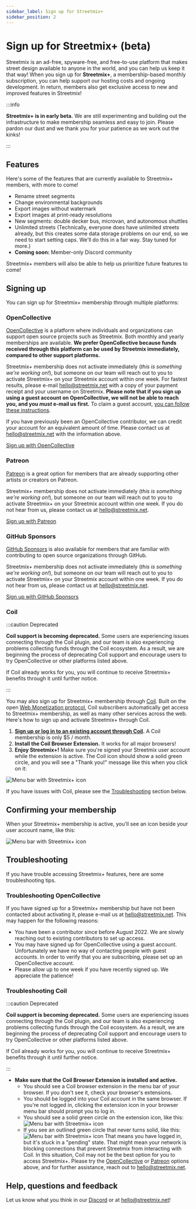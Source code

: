 ```yaml
---
sidebar_label: Sign up for Streetmix+
sidebar_position: 2
---
```


# Sign up for Streetmix+ (beta)

Streetmix is an ad-free, spyware-free, and free-to-use platform that makes street design available to anyone in the world, and you can help us keep it that way! When you sign up for **Streetmix+**, a membership-based monthly subscription, you can help support our hosting costs and ongoing development. In return, members also get exclusive access to new and improved features in Streetmix!

:::info

**Streetmix+ is in early beta.** We are still experimenting and building out the infrastructure to make membership seamless and easy to join. Please pardon our dust and we thank you for your patience as we work out the kinks!

:::

## Features

Here's some of the features that are currently available to Streetmix+ members, with more to come!

- Rename street segments
- Change environmental backgrounds
- Export images without watermark
- Export images at print-ready resolutions
- New segments: double decker bus, microvan, and autonomous shuttles
- Unlimited streets (Technically, everyone does have unlimited streets already, but this creates some data storage problems on our end, so we need to start setting caps. We'll do this in a fair way. Stay tuned for more.)
- **Coming soon:** Member-only Discord community

Streetmix+ members will also be able to help us prioritize future features to come!

## Signing up

You can sign up for Streetmix+ membership through multiple platforms:

### OpenCollective

[OpenCollective](https://opencollective.com/streetmix) is a platform where individuals and organizations can support open source projects such as Streetmix. Both monthly and yearly memberships are available. **We prefer OpenCollective because funds received through this platform can be used by Streetmix immediately, compared to other support platforms.**

Streetmix+ membership does not activate immediately (_this is something we're working on!_), but someone on our team will reach out to you to activate Streetmix+ on your Streetmix account within one week. For fastest results, please e-mail hello@streetmix.net with a copy of your payment receipt and your username on Streetmix. **Please note that if you sign up using a guest account on OpenCollective, we will not be able to reach you, and you _must_ e-mail us first.** To claim a guest account, [you can follow these instructions](https://docs.opencollective.com/help/financial-contributors/payments#claiming-a-guest-account).

If you have previously been an OpenCollective contributor, we can credit your account for an equivalent amount of time. Please contact us at hello@streetmix.net with the information above.

<div className="stmx-cta-container">
  <a className="stmx-cta-button" href="https://opencollective.com/streetmix/contribute/streetmix-membership-monthly-1274" target="_blank">Sign up with OpenCollective</a>
</div>

### Patreon

[Patreon](https://www.patreon.com/streetmix) is a great option for members that are already supporting other artists or creators on Patreon.

Streetmix+ membership does not activate immediately (_this is something we're working on!_), but someone on our team will reach out to you to activate Streetmix+ on your Streetmix account within one week. If you do not hear from us, please contact us at hello@streetmix.net.

<div className="stmx-cta-container">
  <a className="stmx-cta-button" href="https://www.patreon.com/streetmix" target="_blank">Sign up with Patreon</a>
</div>

### GitHub Sponsors

[GitHub Sponsors](https://github.com/sponsors/streetmix) is also available for members that are familiar with contributing to open source organizations through GitHub.

Streetmix+ membership does not activate immediately (_this is something we're working on!_), but someone on our team will reach out to you to activate Streetmix+ on your Streetmix account within one week. If you do not hear from us, please contact us at hello@streetmix.net.

<div className="stmx-cta-container">
  <a className="stmx-cta-button" href="https://github.com/sponsors/streetmix" target="_blank">Sign up with GitHub Sponsors</a>
</div>

### Coil

:::caution Deprecated

**Coil support is becoming deprecated.** Some users are experiencing issues connecting through the Coil plugin, and our team is also experiencing problems collecting funds through the Coil ecosystem. As a result, we are beginning the process of deprecating Coil support and encourage users to try OpenCollective or other platforms listed above.

If Coil already works for you, you will continue to receive Streetmix+ benefits through it until further notice.

:::

You may also sign up for Streetmix+ membership through [Coil](https://coil.com/). Built on the open [Web Monetization protocol](https://webmonetization.org/), Coil subscribers automatically get access to Streetmix+ membership, as well as many other services across the web. Here's how to sign up and activate Streetmix+ through Coil.

1. **[Sign up or log in to an existing account through Coil](https://coil.com/).** A Coil membership is only $5 / month.
2. **Install the Coil Browser Extension.** It works for all major browsers!
3. **Enjoy Streetmix+!** Make sure you're signed your Streetmix user account while the extension is active. The Coil icon should show a solid green circle, and you will see a "Thank you!" message like this when you click on it:

![Menu bar with Streetmix+ icon](/img/streetmix-plus/coil-thank-you.png)

If you have issues with Coil, please see the [Troubleshooting](#troubleshooting-coil) section below.

## Confirming your membership

When your Streetmix+ membership is active, you'll see an icon beside your user account name, like this:

![Menu bar with Streetmix+ icon](/img/streetmix-plus/member-icon.png)

## Troubleshooting

If you have trouble accessing Streetmix+ features, here are some troubleshooting tips.

### Troubleshooting OpenCollective

If you have signed up for a Streetmix+ membership but have not been contacted about activating it, please e-mail us at hello@streetmix.net. This may happen for the following reasons:

- You have been a contributor since before August 2022. We are slowly reaching out to existing contributors to set up access.
- You may have signed up for OpenCollective using a guest account. Unfortunately we have no way of contacting people with guest accounts. In order to verify that you are subscribing, please set up an OpenCollective account.
- Please allow up to one week if you have recently signed up. We appreciate the patience!

### Troubleshooting Coil

:::caution Deprecated

**Coil support is becoming deprecated.** Some users are experiencing issues connecting through the Coil plugin, and our team is also experiencing problems collecting funds through the Coil ecosystem. As a result, we are beginning the process of deprecating Coil support and encourage users to try OpenCollective or other platforms listed above.

If Coil already works for you, you will continue to receive Streetmix+ benefits through it until further notice.

:::

- **Make sure that the Coil Browser Extension is installed and active.**
  - You should see a Coil browser extension in the menu bar of your browser. If you don't see it, check your browser's extensions.
  - You should be logged into your Coil account in the same browser. If you're not logged in, clicking the extension icon in your browser menu bar should prompt you to log in.
  - You should see a solid green circle on the extension icon, like this: ![Menu bar with Streetmix+ icon](/img/streetmix-plus/coil-extension-active.png)
  - If you see an outlined green circle that never turns solid, like this: ![Menu bar with Streetmix+ icon](/img/streetmix-plus/coil-extension-pending.png) That means you have logged in, but it's stuck in a "pending" state. That might mean your network is blocking connections that prevent Streetmix from interacting with Coil. In this situation, Coil may not be the best option for you to access Streetmix+. Please try the [OpenCollective](#opencollective) or [Patreon](#patreon) options above, and for further assistance, reach out to hello@streetmix.net.

## Help, questions and feedback

Let us know what you think in our [Discord](https://strt.mx/discord/) or at hello@streetmix.net!
